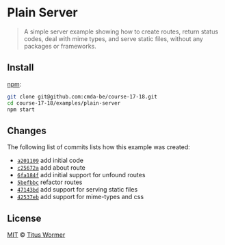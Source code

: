 # Plain Server

> A simple server example showing how to create routes, return status codes,
> deal with mime types, and serve static files, without any packages or
> frameworks.

## Install

[npm][]:

```bash
git clone git@github.com:cmda-be/course-17-18.git
cd course-17-18/examples/plain-server
npm start
```

## Changes

The following list of commits lists how this example was created:

*   [`a201109`](https://github.com/cmda-be/course-17-18/commit/a201109)
    add initial code
*   [`c25672a`](https://github.com/cmda-be/course-17-18/commit/c25672a)
    add about route
*   [`6fa184f`](https://github.com/cmda-be/course-17-18/commit/6fa184f)
    add initial support for unfound routes
*   [`5befbbc`](https://github.com/cmda-be/course-17-18/commit/5befbbc)
    refactor routes
*   [`47143bd`](https://github.com/cmda-be/course-17-18/commit/47143bd)
    add support for serving static files
*   [`42537eb`](https://github.com/cmda-be/course-17-18/commit/42537eb)
    add support for mime-types and css

## License

[MIT][] © [Titus Wormer][author]

[npm]: https://docs.npmjs.com/cli/install

[mit]: ../../license

[author]: http://wooorm.com
